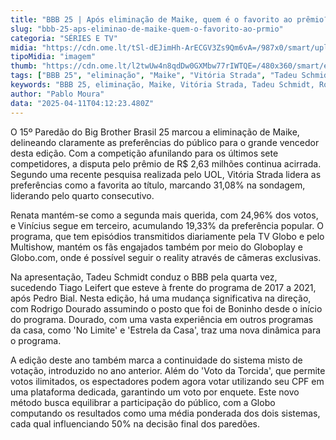 ```yaml
---
title: "BBB 25 | Após eliminação de Maike, quem é o favorito ao prêmio?"
slug: "bbb-25-aps-eliminao-de-maike-quem-o-favorito-ao-prmio"
categoria: "SÉRIES E TV"
midia: "https://cdn.ome.lt/tSl-dEJimHh-ArECGV3Zs9Qm6vA=/987x0/smart/uploads/conteudo/fotos/bbb25-favorito.jpg"
tipoMidia: "imagem"
thumb: "https://cdn.ome.lt/l2twUw4n8qdDw0GXMbw77rIWTQE=/480x360/smart/extras/conteudos/bbb25-favorito-peq.jpg"
tags: ["BBB 25", "eliminação", "Maike", "Vitória Strada", "Tadeu Schmidt", "Rodrigo Dourado", "votação", "paredão", "especial-BBB 25"]
keywords: "BBB 25, eliminação, Maike, Vitória Strada, Tadeu Schmidt, Rodrigo Dourado, votação, paredão"
author: "Pablo Moura"
data: "2025-04-11T04:12:23.480Z"
---
```


O 15º Paredão do Big Brother Brasil 25 marcou a eliminação de Maike, delineando claramente as preferências do público para o grande vencedor desta edição. Com a competição afunilando para os últimos sete competidores, a disputa pelo prêmio de R$ 2,63 milhões continua acirrada. Segundo uma recente pesquisa realizada pelo UOL, Vitória Strada lidera as preferências como a favorita ao título, marcando 31,08% na sondagem, liderando pelo quarto consecutivo.

Renata mantém-se como a segunda mais querida, com 24,96% dos votos, e Vinícius segue em terceiro, acumulando 19,33% da preferência popular. O programa, que tem episódios transmitidos diariamente pela TV Globo e pelo Multishow, mantém os fãs engajados também por meio do Globoplay e Globo.com, onde é possível seguir o reality através de câmeras exclusivas.

Na apresentação, Tadeu Schmidt conduz o BBB pela quarta vez, sucedendo Tiago Leifert que esteve à frente do programa de 2017 a 2021, após Pedro Bial. Nesta edição, há uma mudança significativa na direção, com Rodrigo Dourado assumindo o posto que foi de Boninho desde o início do programa. Dourado, com uma vasta experiência em outros programas da casa, como 'No Limite' e 'Estrela da Casa', traz uma nova dinâmica para o programa.

A edição deste ano também marca a continuidade do sistema misto de votação, introduzido no ano anterior. Além do 'Voto da Torcida', que permite votos ilimitados, os espectadores podem agora votar utilizando seu CPF em uma plataforma dedicada, garantindo um voto por enquete. Este novo método busca equilibrar a participação do público, com a Globo computando os resultados como uma média ponderada dos dois sistemas, cada qual influenciando 50% na decisão final dos paredões.